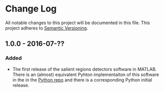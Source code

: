 # Change Log
All notable changes to this project will be documented in this file.
This project adheres to [Semantic Versioning](http://semver.org/). 

## 1.0.0 - 2016-07-??
### Added
- The first release of the salient regions detectors software in MATLAB. There is an (almost) equivalent Pyhton implementaiton of this software in the 
in the [Python repo](https://github.com/NLeSC/SalientDetector-python) and there is a corresponding Python initial release. 
